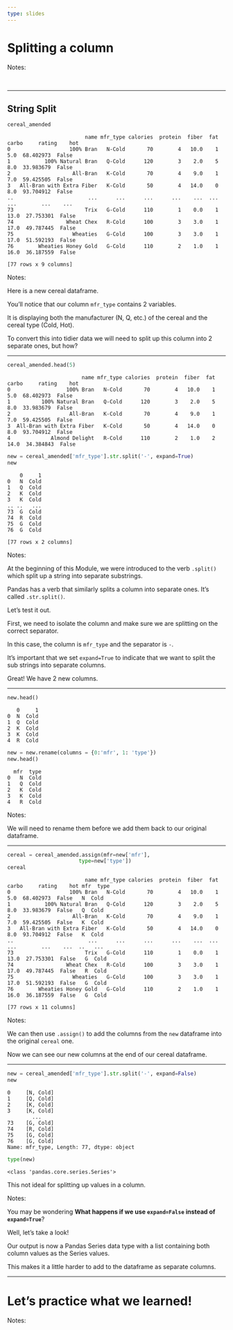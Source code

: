 ```yaml
---
type: slides
---
```


# Splitting a column

Notes:

<br>

---

## String Split

``` python
cereal_amended
```

```out
                         name mfr_type calories  protein  fiber  fat  carbo     rating    hot
0                   100% Bran   N-Cold       70        4   10.0    1    5.0  68.402973  False
1           100% Natural Bran   Q-Cold      120        3    2.0    5    8.0  33.983679  False
2                    All-Bran   K-Cold       70        4    9.0    1    7.0  59.425505  False
3   All-Bran with Extra Fiber   K-Cold       50        4   14.0    0    8.0  93.704912  False
..                        ...      ...      ...      ...    ...  ...    ...        ...    ...
73                       Trix   G-Cold      110        1    0.0    1   13.0  27.753301  False
74                 Wheat Chex   R-Cold      100        3    3.0    1   17.0  49.787445  False
75                   Wheaties   G-Cold      100        3    3.0    1   17.0  51.592193  False
76        Wheaties Honey Gold   G-Cold      110        2    1.0    1   16.0  36.187559  False

[77 rows x 9 columns]
```

Notes:

Here is a new cereal dataframe.

You’ll notice that our column `mfr_type` contains 2 variables.

It is displaying both the manufacturer (N, Q, etc.) of the cereal and
the cereal type (Cold, Hot).

To convert this into tidier data we will need to split up this column
into 2 separate ones, but how?

---

``` python
cereal_amended.head(5)
```

```out
                        name mfr_type calories  protein  fiber  fat  carbo     rating    hot
0                  100% Bran   N-Cold       70        4   10.0    1    5.0  68.402973  False
1          100% Natural Bran   Q-Cold      120        3    2.0    5    8.0  33.983679  False
2                   All-Bran   K-Cold       70        4    9.0    1    7.0  59.425505  False
3  All-Bran with Extra Fiber   K-Cold       50        4   14.0    0    8.0  93.704912  False
4             Almond Delight   R-Cold      110        2    1.0    2   14.0  34.384843  False
```

``` python
new = cereal_amended['mfr_type'].str.split('-', expand=True)
new 
```

```out
    0     1
0   N  Cold
1   Q  Cold
2   K  Cold
3   K  Cold
.. ..   ...
73  G  Cold
74  R  Cold
75  G  Cold
76  G  Cold

[77 rows x 2 columns]
```

Notes:

At the beginning of this Module, we were introduced to the verb
`.split()` which split up a string into separate substrings.

Pandas has a verb that similarly splits a column into separate ones.
It’s called `.str.split()`.

Let’s test it out.

First, we need to isolate the column and make sure we are splitting on
the correct separator.

In this case, the column is `mfr_type` and the separator is `-`.

It’s important that we set `expand=True` to indicate that we want to
split the sub strings into separate columns.

Great\! We have 2 new columns.

---

``` python
new.head()
```

```out
   0     1
0  N  Cold
1  Q  Cold
2  K  Cold
3  K  Cold
4  R  Cold
```

``` python
new = new.rename(columns = {0:'mfr', 1: 'type'})
new.head()
```

```out
  mfr  type
0   N  Cold
1   Q  Cold
2   K  Cold
3   K  Cold
4   R  Cold
```

Notes:

We will need to rename them before we add them back to our original
dataframe.

---

``` python
cereal = cereal_amended.assign(mfr=new['mfr'],
                       type=new['type'])
cereal
```

```out
                         name mfr_type calories  protein  fiber  fat  carbo     rating    hot mfr  type
0                   100% Bran   N-Cold       70        4   10.0    1    5.0  68.402973  False   N  Cold
1           100% Natural Bran   Q-Cold      120        3    2.0    5    8.0  33.983679  False   Q  Cold
2                    All-Bran   K-Cold       70        4    9.0    1    7.0  59.425505  False   K  Cold
3   All-Bran with Extra Fiber   K-Cold       50        4   14.0    0    8.0  93.704912  False   K  Cold
..                        ...      ...      ...      ...    ...  ...    ...        ...    ...  ..   ...
73                       Trix   G-Cold      110        1    0.0    1   13.0  27.753301  False   G  Cold
74                 Wheat Chex   R-Cold      100        3    3.0    1   17.0  49.787445  False   R  Cold
75                   Wheaties   G-Cold      100        3    3.0    1   17.0  51.592193  False   G  Cold
76        Wheaties Honey Gold   G-Cold      110        2    1.0    1   16.0  36.187559  False   G  Cold

[77 rows x 11 columns]
```

Notes:

We can then use `.assign()` to add the columns from the `new` dataframe
into the original `cereal` one.

Now we can see our new columns at the end of our cereal dataframe.

---

``` python
new = cereal_amended['mfr_type'].str.split('-', expand=False)
new 
```

```out
0     [N, Cold]
1     [Q, Cold]
2     [K, Cold]
3     [K, Cold]
        ...    
73    [G, Cold]
74    [R, Cold]
75    [G, Cold]
76    [G, Cold]
Name: mfr_type, Length: 77, dtype: object
```

``` python
type(new)
```

```out
<class 'pandas.core.series.Series'>
```

This not ideal for splitting up values in a column.

Notes:

You may be wondering **What happens if we use `expand=False` instead of
`expand=True`**?

Well, let’s take a look\!

Our output is now a Pandas Series data type with a list containing both
column values as the Series values.

This makes it a little harder to add to the dataframe as separate
columns.

---

# Let’s practice what we learned\!

Notes:

<br>

